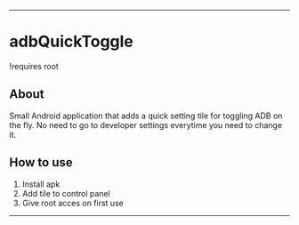 <hr />
<h1>adbQuickToggle</h1>
<p>!requires root</p>
<h2>About</h2>
<p>Small Android application that adds a quick setting tile for toggling ADB on the fly. No need to go to developer settings everytime you need to change it.</p>
<h2>How to use</h2>
<ol>
<li>Install apk</li>
<li>Add tile to control panel</li>
<li>Give root acces on first use</li>
</ol>
<hr />
